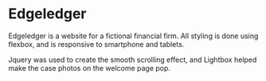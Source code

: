 # Edgeledger

Edgeledger is a website for a fictional financial firm.
All styling is done using flexbox, and is responsive to smartphone and tablets.

Jquery was used to create the smooth scrolling effect, and Lightbox helped make the case photos on the welcome page pop.
